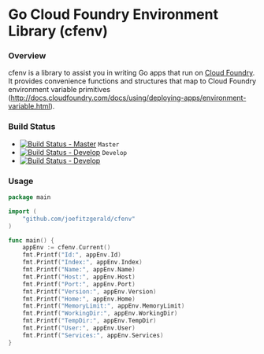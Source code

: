 # Go Cloud Foundry Environment Library (cfenv)

### Overview

cfenv is a library to assist you in writing Go apps that run on [Cloud Foundry](http://cloudfoundry.org). It provides convenience functions and structures that map to Cloud Foundry environment variable primitives (http://docs.cloudfoundry.com/docs/using/deploying-apps/environment-variable.html).

### Build Status

* [![Build Status - Master](https://travis-ci.org/joefitzgerald/cfenv.png?branch=master)](https://travis-ci.org/joefitzgerald/cfenv) `Master`
* [![Build Status - Develop](https://travis-ci.org/joefitzgerald/cfenv.png?branch=develop)](https://travis-ci.org/joefitzgerald/cfenv) `Develop`
* [![Build Status - Develop](https://travis-ci.org/joefitzgerald/cfenv.png?branch=develop)](https://travis-ci.org/joefitzgerald/cfenv)

### Usage

```go
package main

import (
	"github.com/joefitzgerald/cfenv"
)

func main() {
	appEnv := cfenv.Current()
	fmt.Printf("Id:", appEnv.Id)
	fmt.Printf("Index:", appEnv.Index)
	fmt.Printf("Name:", appEnv.Name)
	fmt.Printf("Host:", appEnv.Host)
	fmt.Printf("Port:", appEnv.Port)
	fmt.Printf("Version:", appEnv.Version)
	fmt.Printf("Home:", appEnv.Home)
	fmt.Printf("MemoryLimit:", appEnv.MemoryLimit)
	fmt.Printf("WorkingDir:", appEnv.WorkingDir)
	fmt.Printf("TempDir:", appEnv.TempDir)
	fmt.Printf("User:", appEnv.User)
	fmt.Printf("Services:", appEnv.Services)
}
```